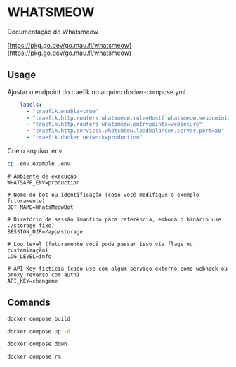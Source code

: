 # WHATSMEOW

Documentação do Whatsmeow

[https://pkg.go.dev/go.mau.fi/whatsmeow](https://pkg.go.dev/go.mau.fi/whatsmeow)

## Usage

Ajustar o endpoint do traefik no arquivo docker-compose.yml

```yaml
    labels:
      - "traefik.enable=true"
      - "traefik.http.routers.whatsmeow.rule=Host(`whatsmeow.seudominio.com`)"
      - "traefik.http.routers.whatsmeow.entrypoints=websecure"
      - "traefik.http.services.whatsmeow.loadbalancer.server.port=80"
      - "traefik.docker.network=production"
```

Crie o arquivo .env.

```bash
cp .env.example .env
```

```dotenv
# Ambiente de execução
WHATSAPP_ENV=production

# Nome do bot ou identificação (caso você modifique o exemplo futuramente)
BOT_NAME=WhatsMeowBot

# Diretório de sessão (mantido para referência, embora o binário use ./storage fixo)
SESSION_DIR=/app/storage

# Log level (futuramente você pode passar isso via flags ou customização)
LOG_LEVEL=info

# API Key fictícia (caso use com algum serviço externo como webhook ou proxy reverso com auth)
API_KEY=changeme
```

## Comands

```bash
docker compose build
```

```bash
docker compose up -d
```

```bash
docker compose down
```

```bash
docker compose rm
```
